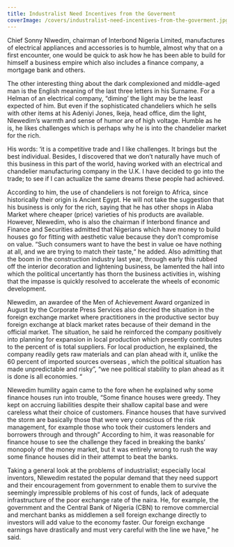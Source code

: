 ```yaml
---
title: Industralist Need Incentives from the Goverment
coverImage: /covers/industralist-need-incentives-from-the-goverment.jpg
---
```


Chief Sonny Nlwedim, chairman of Interbond Nigeria Limited,
manufactures of electrical appliances and accessories is to humble,
almost why that on a first encounter, one would be quick to ask how
he has been able to build for himself a business empire which also
includes a finance company, a mortgage bank and others.

The other interesting thing about the dark complexioned and
middle-aged man is the English meaning of the last three letters in
his Surname. For a Helman of an electrical company, “diming’ the
light may be the least expected of him. But even if the
sophisticated chandeliers which he sells with other items at his
Adeniyi Jones, Ikeja, head office, dim the light, Nlewedim’s warmth
and sense of humor are of high voltage. Humble as he is, he likes
challenges which is perhaps why he is into the chandelier market for
the rich.

His words: ‘it is a competitive trade and I like challenges. It
brings but the best individual. Besides, I discovered that we don’t
naturally have much of this business in this part of the world,
having worked with an electrical and chandelier manufacturing
company in the U.K. I have decided to go into the trade; to see if I
can actualize the same dreams these people had achieved.

According to him, the use of chandeliers is not foreign to Africa,
since historically their origin is Ancient Egypt. He will not take
the suggestion that his business is only for the rich, saying that
he has other shops in Alaba Market where cheaper (price) varieties
of his products are available. However, Nlewedim, who is also the
chairman if Interbond finance and Finance and Securities admitted
that Nigerians which have money to build houses go for fitting with
aesthetic value because they don’t compromise on value. “Such
consumers want to have the best in value oe have nothing at all, and
we are trying to match their taste,“ he added. Also admitting that
the boom in the construction industry last year, through early this
rubbed off the interior decoration and lightening business, be
lamented the hall into which the political uncertantly has thorn the
business activities in, wishing that the impasse is quickly resolved
to accelerate the wheels of economic development.

Nlewedim, an awardee of the Men of Achievement Award organized in
August by the Corporate Press Services also decried the situation in
the foreign exchange market where practitioners in the productive
sector buy foreign exchange at black market rates because of their
demand in the official market. The situation, he said he reinforced
the company positively into planning for expansion in local
production which presently contributes to the percent of is total
suppliers. For local production, he explained, the company readily
gets raw materials and can plan ahead with it, unlike the 60 percent
of imported sources overseas , which the political situation has
made unpredictable and risky”, “we nee political stability to plan
ahead as it is done is all economies. “

Nlewedim humility again came to the fore when he explained why some
finance houses run into trouble, “Some finance houses were greedy.
They kept on accruing liabilities despite their shallow capital base
and were careless what their choice of customers. Finance houses
that have survived the storm are basically those that were very
conscious of the risk management, for example those who took their
customers lenders and borrowers through and through” According to
him, it was reasonable for finance house to see the challenge they
faced in breaking the banks’ monopoly of the money market, but it
was entirely wrong to rush the way some finance houses did in their
attempt to beat the banks.

Taking a general look at the problems of industrialist; especially
local inventors, Nlewedim restated the popular demand that they need
support and their encouragement from government to enable them to
survive the seemingly impressible problems of his cost of funds,
lack of adequate infrastructure of the poor exchange rate of the
naira. He, for example, the government and the Central Bank of
Nigeria (CBN) to remove commercial and merchant banks as middlemen a
sell foreign exchange directly to investors will add value to the
economy faster. Our foreign exchange earnings have drastically and
must very careful with the line we have,” he said.
